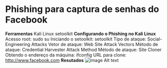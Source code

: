 # Phishing para captura de senhas do Facebook
**Ferramentas**
Kali Linux
setoolkit
**Configurando o Phishing no Kali Linux**
Acesso root: sudo su
Iniciando o setoolkit: setoolkit
Tipo de ataque: Social-Engineering Attacks
Vetor de ataque: Web Site Attack Vectors
Método de ataque: Credential Harvester Attack Method 
Método de ataque: Site Cloner
Obtendo o endereço da máquina: ifconfig
URL para clone: http://www.facebook.com
**Resutados**
![image](https://github.com/user-attachments/assets/e808e7ce-aa89-4b86-8d88-577b4865c29d)
Alt text
